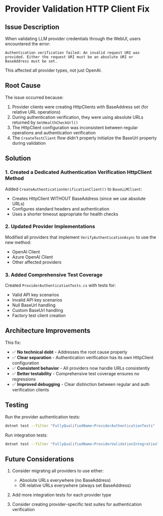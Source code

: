 # Provider Validation HTTP Client Fix

## Issue Description

When validating LLM provider credentials through the WebUI, users encountered the error:
```
Authentication verification failed: An invalid request URI was provided. Either the request URI must be an absolute URI or BaseAddress must be set.
```

This affected all provider types, not just OpenAI.

## Root Cause

The issue occurred because:

1. Provider clients were creating HttpClients with BaseAddress set (for relative URL operations)
2. During authentication verification, they were using absolute URLs returned by `GetHealthCheckUrl()`
3. The HttpClient configuration was inconsistent between regular operations and authentication verification
4. The `CreateTestClient` flow didn't properly initialize the BaseUrl property during validation

## Solution

### 1. Created a Dedicated Authentication Verification HttpClient Method

Added `CreateAuthenticationVerificationClient()` to `BaseLLMClient`:
- Creates HttpClient WITHOUT BaseAddress (since we use absolute URLs)
- Configures standard headers and authentication
- Uses a shorter timeout appropriate for health checks

### 2. Updated Provider Implementations

Modified all providers that implement `VerifyAuthenticationAsync` to use the new method:
- OpenAI Client
- Azure OpenAI Client  
- Other affected providers

### 3. Added Comprehensive Test Coverage

Created `ProviderAuthenticationTests.cs` with tests for:
- Valid API key scenarios
- Invalid API key scenarios
- Null BaseUrl handling
- Custom BaseUrl handling
- Factory test client creation

## Architecture Improvements

This fix:
- ✅ **No technical debt** - Addresses the root cause properly
- ✅ **Clear separation** - Authentication verification has its own HttpClient configuration
- ✅ **Consistent behavior** - All providers now handle URLs consistently
- ✅ **Better testability** - Comprehensive test coverage ensures no regressions
- ✅ **Improved debugging** - Clear distinction between regular and auth verification clients

## Testing

Run the provider authentication tests:
```bash
dotnet test --filter "FullyQualifiedName~ProviderAuthenticationTests"
```

Run integration tests:
```bash
dotnet test --filter "FullyQualifiedName~ProviderValidationIntegrationTests"
```

## Future Considerations

1. Consider migrating all providers to use either:
   - Absolute URLs everywhere (no BaseAddress)
   - OR relative URLs everywhere (always set BaseAddress)

2. Add more integration tests for each provider type

3. Consider creating provider-specific test suites for authentication verification